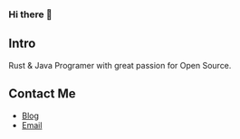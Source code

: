 ### Hi there 👋

## Intro

 Rust & Java Programer with great passion for Open Source.

## Contact Me

- [Blog](https://zacksleo.top)
- [Email](zacksleo@gmail.com)
